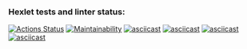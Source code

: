 ### Hexlet tests and linter status:
[![Actions Status](https://github.com/dikky88/frontend-project-44/workflows/hexlet-check/badge.svg)](https://github.com/dikky88/frontend-project-44/actions)
[![Maintainability](https://api.codeclimate.com/v1/badges/f71d934b54d9d9154a7c/maintainability)](https://codeclimate.com/github/dikky88/frontend-project-44/maintainability)
[![asciicast](https://asciinema.org/a/Gb4F5nmc4FhINMwqB05eApaPS.svg)](https://asciinema.org/a/Gb4F5nmc4FhINMwqB05eApaPS)
[![asciicast](https://asciinema.org/a/23h2jkYh0KioileUSaIEP3wBf.svg)](https://asciinema.org/a/23h2jkYh0KioileUSaIEP3wBf)
[![asciicast](https://asciinema.org/a/iBdU4jTxOHsAH52RxM7g44m6a.svg)](https://asciinema.org/a/iBdU4jTxOHsAH52RxM7g44m6a)
[![asciicast](https://asciinema.org/a/LhB9aE1if6WNm4GcuHngQQasj.svg)](https://asciinema.org/a/LhB9aE1if6WNm4GcuHngQQasj)